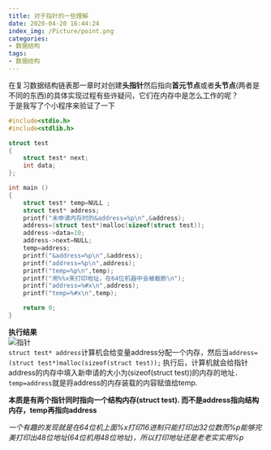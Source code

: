 ```yaml
---
title: 对于指针的一些理解
date: 2020-04-20 16:44:24
index_img: /Picture/point.png
categories:
- 数据结构
tags:
- 数据结构
---
```

在复习数据结构链表那一章时对创建**头指针**然后指向**首元节点**或者**头节点**(两者是不同的东西)的具体实现过程有些许疑问，它们在内存中是怎么工作的呢？<br>
于是我写了个小程序来验证了一下<br>

```c
#include<stdio.h>
#include<stdlib.h>

struct test
{
	struct test* next;
	int data;
};

int main ()
{
	struct test* temp=NULL ;
	struct test* address;
	printf("未申请内存时的&address=%p\n",&address);
	address=(struct test*)malloc(sizeof(struct test));
	address->data=10;
	address->next=NULL;
	temp=address;
	printf("&address=%p\n",&address);
	printf("address=%p\n",address);
	printf("temp=%p\n",temp);
	printf("用%%x来打印地址，在64位机器中会被截断\n");
	printf("address=%#x\n",address);
	printf("temp=%#x\n",temp);

	return 0;
}
```
**执行结果**<br>
![指针](指针.png)<br>
`struct test* address`计算机会给变量address分配一个内存，然后当`address=(struct test*)malloc(sizeof(struct test));` 执行后，计算机就会给指针address的内存中填入新申请的大小为(sizeof(struct test))的内存的地址．`temp=address`就是将address的内存装载的内容赋值给temp.<br>

**本质是有两个指针同时指向一个结构内存(struct test). 而不是address指向结构内存，temp再指向address**

*一个有趣的发现就是在64位机上面%x打印16进制只能打印出32位数而%p能够完美打印出48位地址(64位机用48位地址)，所以打印地址还是老老实实用%p*
